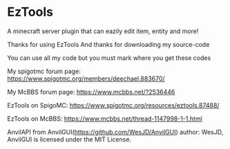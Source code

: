 # EzTools
A minecraft server plugin that can eazily edit item, entity and more!

Thanks for using EzTools
And thanks for downloading my source-code

You can use all my code but you must mark where you get these codes

My spigotmc forum page: https://www.spigotmc.org/members/deechael.883670/

My McBBS forum page: https://www.mcbbs.net/?2536446


EzTools on SpigoMC: https://www.spigotmc.org/resources/eztools.87488/

EzTools on McBBS: https://www.mcbbs.net/thread-1147998-1-1.html




AnvilAPI from AnvilGUI(https://github.com/WesJD/AnvilGUI) author: WesJD, AnvilGUI is licensed under the MIT License.
